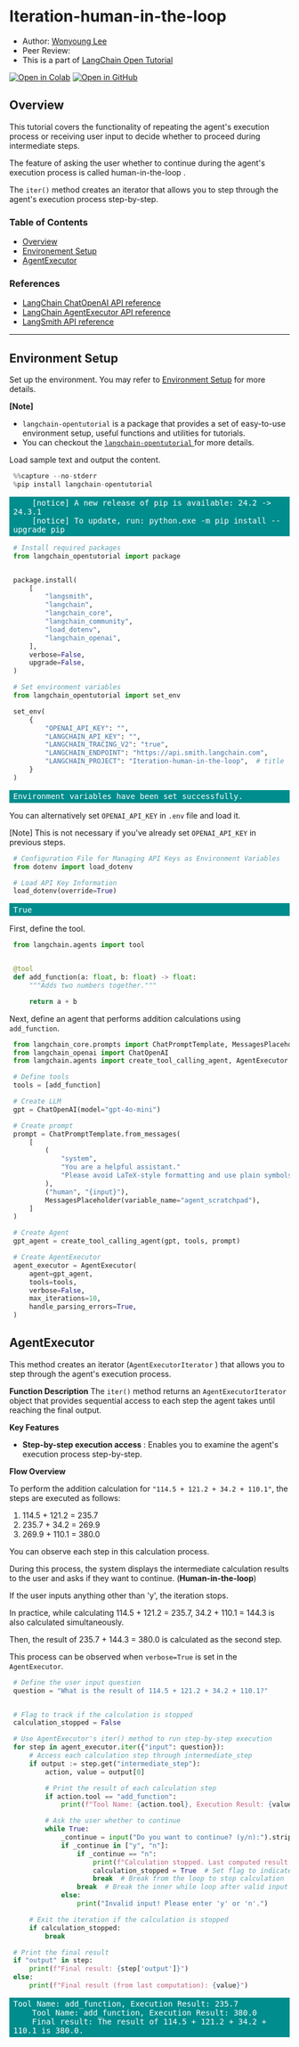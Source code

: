 <style>
.custom {
    background-color: #008d8d;
    color: white;
    padding: 0.25em 0.5em 0.25em 0.5em;
    white-space: pre-wrap;       /* css-3 */
    white-space: -moz-pre-wrap;  /* Mozilla, since 1999 */
    white-space: -pre-wrap;      /* Opera 4-6 */
    white-space: -o-pre-wrap;    /* Opera 7 */
    word-wrap: break-word;
}

pre {
    background-color: #027c7c;
    padding-left: 0.5em;
}

</style>

# Iteration-human-in-the-loop

- Author: [Wonyoung Lee](https://github.com/BaBetterB)
- Peer Review: 
- This is a part of [LangChain Open Tutorial](https://github.com/LangChain-OpenTutorial/LangChain-OpenTutorial)

[![Open in Colab](https://colab.research.google.com/assets/colab-badge.svg)](https://colab.research.google.com/github/BaBetterB/LangChain-OpenTutorial/blob/main/15-Agent/05-Iteration-HumanInTheLoop.ipynb)
[![Open in GitHub](https://img.shields.io/badge/Open%20in%20GitHub-181717?style=flat-square&logo=github&logoColor=white)](https://github.com/LangChain-OpenTutorial/LangChain-OpenTutorial/blob/main/07-TextSplitter/04-SemanticChunker.ipynb)


## Overview

This tutorial covers the functionality of repeating the agent's execution process or receiving user input to decide whether to proceed during intermediate steps. 

The feature of asking the user whether to continue during the agent's execution process is called human-in-the-loop . 

The `iter()` method creates an iterator that allows you to step through the agent's execution process step-by-step.


### Table of Contents

- [Overview](#overview)
- [Environement Setup](#environment-setup)
- [AgentExecutor](#agentexecutor)



### References


- [LangChain ChatOpenAI API reference](https://python.langchain.com/api_reference/openai/chat_models/langchain_openai.chat_models.base.ChatOpenAI.html)
- [LangChain AgentExecutor API reference](https://python.langchain.com/api_reference/langchain/agents/langchain.agents.agent.AgentExecutor.html)
- [LangSmith API reference](https://docs.smith.langchain.com/)

----

 


## Environment Setup

Set up the environment. You may refer to [Environment Setup](https://wikidocs.net/257836) for more details.

**[Note]**
- `langchain-opentutorial` is a package that provides a set of easy-to-use environment setup, useful functions and utilities for tutorials. 
- You can checkout the [ `langchain-opentutorial` ](https://github.com/LangChain-OpenTutorial/langchain-opentutorial-pypi) for more details.

Load sample text and output the content.

```python
%%capture --no-stderr
%pip install langchain-opentutorial
```

<pre class="custom">
    [notice] A new release of pip is available: 24.2 -> 24.3.1
    [notice] To update, run: python.exe -m pip install --upgrade pip
</pre>

```python
# Install required packages
from langchain_opentutorial import package


package.install(
    [
        "langsmith",
        "langchain",
        "langchain_core",
        "langchain_community",
        "load_dotenv",
        "langchain_openai",
    ],
    verbose=False,
    upgrade=False,
)
```

```python
# Set environment variables
from langchain_opentutorial import set_env

set_env(
    {
        "OPENAI_API_KEY": "",
        "LANGCHAIN_API_KEY": "",
        "LANGCHAIN_TRACING_V2": "true",
        "LANGCHAIN_ENDPOINT": "https://api.smith.langchain.com",
        "LANGCHAIN_PROJECT": "Iteration-human-in-the-loop",  # title
    }
)
```

<pre class="custom">Environment variables have been set successfully.
</pre>

You can alternatively set `OPENAI_API_KEY` in `.env` file and load it.

[Note] This is not necessary if you've already set `OPENAI_API_KEY` in previous steps.

```python
# Configuration File for Managing API Keys as Environment Variables
from dotenv import load_dotenv

# Load API Key Information
load_dotenv(override=True)
```




<pre class="custom">True</pre>



First, define the tool.

```python
from langchain.agents import tool


@tool
def add_function(a: float, b: float) -> float:
    """Adds two numbers together."""

    return a + b
```

Next, define an agent that performs addition calculations using `add_function`.

```python
from langchain_core.prompts import ChatPromptTemplate, MessagesPlaceholder
from langchain_openai import ChatOpenAI
from langchain.agents import create_tool_calling_agent, AgentExecutor

# Define tools
tools = [add_function]

# Create LLM
gpt = ChatOpenAI(model="gpt-4o-mini")

# Create prompt
prompt = ChatPromptTemplate.from_messages(
    [
        (
            "system",
            "You are a helpful assistant."
            "Please avoid LaTeX-style formatting and use plain symbols.",
        ),
        ("human", "{input}"),
        MessagesPlaceholder(variable_name="agent_scratchpad"),
    ]
)

# Create Agent
gpt_agent = create_tool_calling_agent(gpt, tools, prompt)

# Create AgentExecutor
agent_executor = AgentExecutor(
    agent=gpt_agent,
    tools=tools,
    verbose=False,
    max_iterations=10,
    handle_parsing_errors=True,
)
```

## AgentExecutor

This method creates an iterator (`AgentExecutorIterator` ) that allows you to step through the agent's execution process.

**Function Description**
The `iter()` method returns an `AgentExecutorIterator` object that provides sequential access to each step the agent takes until reaching the final output.

**Key Features**
- **Step-by-step execution access** : Enables you to examine the agent's execution process step-by-step.


**Flow Overview**

To perform the addition calculation for `"114.5 + 121.2 + 34.2 + 110.1"`, the steps are executed as follows:

1. 114.5 + 121.2 = 235.7
2. 235.7 + 34.2 = 269.9
3. 269.9 + 110.1 = 380.0

You can observe each step in this calculation process.

During this process, the system displays the intermediate calculation results to the user and asks if they want to continue. (**Human-in-the-loop**)

If the user inputs anything other than 'y', the iteration stops.

In practice, while calculating 114.5 + 121.2 = 235.7, 34.2 + 110.1 = 144.3 is also calculated simultaneously.

Then, the result of 235.7 + 144.3 = 380.0 is calculated as the second step.

This process can be observed when `verbose=True` is set in the `AgentExecutor`.



```python
# Define the user input question
question = "What is the result of 114.5 + 121.2 + 34.2 + 110.1?"


# Flag to track if the calculation is stopped
calculation_stopped = False

# Use AgentExecutor's iter() method to run step-by-step execution
for step in agent_executor.iter({"input": question}):
    # Access each calculation step through intermediate_step
    if output := step.get("intermediate_step"):
        action, value = output[0]

        # Print the result of each calculation step
        if action.tool == "add_function":
            print(f"Tool Name: {action.tool}, Execution Result: {value}")

        # Ask the user whether to continue
        while True:
            _continue = input("Do you want to continue? (y/n):").strip().lower()
            if _continue in ["y", "n"]:
                if _continue == "n":
                    print(f"Calculation stopped. Last computed result: {value}")
                    calculation_stopped = True  # Set flag to indicate calculation stop
                    break  # Break from the loop to stop calculation
                break  # Break the inner while loop after valid input
            else:
                print("Invalid input! Please enter 'y' or 'n'.")

    # Exit the iteration if the calculation is stopped
    if calculation_stopped:
        break

# Print the final result
if "output" in step:
    print(f"Final result: {step['output']}")
else:
    print(f"Final result (from last computation): {value}")
```

<pre class="custom">Tool Name: add_function, Execution Result: 235.7
    Tool Name: add_function, Execution Result: 380.0
    Final result: The result of 114.5 + 121.2 + 34.2 + 110.1 is 380.0.
</pre>
